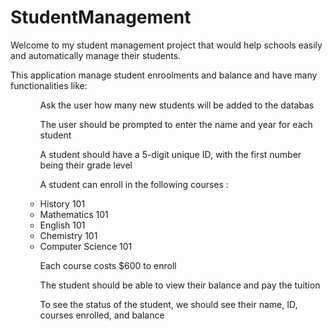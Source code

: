 # StudentManagement
Welcome to my student management project that would help schools easily and automatically manage their students.

This application manage student enroolments and balance and have many functionalities like:

<ul>
    <ol>Ask the user how many new students will be added to the databas</ol>
    <ol>The user should be prompted to enter the name and year for each student</ol>
    <ol>A student should have a 5-digit unique ID, with the first number being their grade level</ol>
    <ol>A student can enroll in the following courses :</ol>
        <ul>
            <li>History 101</li>
            <li>Mathematics 101</li>
            <li>English 101</li>
            <li>Chemistry 101</li>
            <li>Computer Science 101</li>
        </ul>
    <ol>Each course costs $600 to enroll</ol>
    <ol>The student should be able to view their balance and pay the tuition</ol>
    <ol>To see the status of the student, we should see their name, ID, courses enrolled, and balance</ol>
</ul>